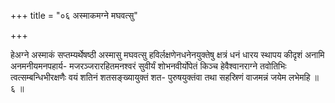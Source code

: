 +++
title = "०६ अस्माकमग्ने मघवत्सु"

+++

हेअग्ने अस्माकं सप्तम्यर्थेषष्ठी अस्मासु मघवत्सु हविर्लक्षणेनधनेनयुक्तेषु क्षत्रं धनं धारय स्थापय कीदृशं अनामि अनमनीयमनपहार्य- मजरञ्जरारहितमनश्वरं सुवीर्यं शोभनवीर्योपेतं किञ्च हेवैश्वानराग्ने तवोतिभिः त्वत्सम्बन्धिभीरक्षणैः वयं शतिनं शतसङ्ख्यायुक्तं शत- पुरुषयुक्तंवा तथा सहस्रिणं वाजमन्नं जयेम लभेमहि ॥ ६ ॥